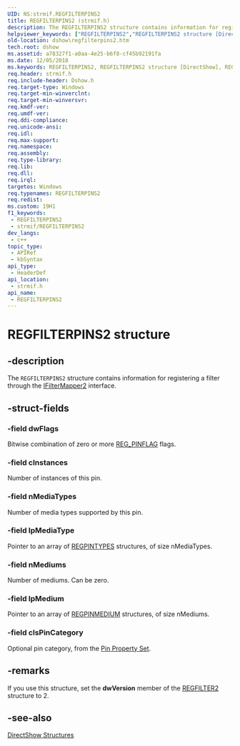 ```yaml
---
UID: NS:strmif.REGFILTERPINS2
title: REGFILTERPINS2 (strmif.h)
description: The REGFILTERPINS2 structure contains information for registering a filter through the IFilterMapper2 interface.
helpviewer_keywords: ["REGFILTERPINS2","REGFILTERPINS2 structure [DirectShow]","REGFILTERPINS2Structure","dshow.regfilterpins2","strmif/REGFILTERPINS2"]
old-location: dshow\regfilterpins2.htm
tech.root: dshow
ms.assetid: a78327f1-a0aa-4e25-b6f8-cf45b92191fa
ms.date: 12/05/2018
ms.keywords: REGFILTERPINS2, REGFILTERPINS2 structure [DirectShow], REGFILTERPINS2Structure, dshow.regfilterpins2, strmif/REGFILTERPINS2
req.header: strmif.h
req.include-header: Dshow.h
req.target-type: Windows
req.target-min-winverclnt: 
req.target-min-winversvr: 
req.kmdf-ver: 
req.umdf-ver: 
req.ddi-compliance: 
req.unicode-ansi: 
req.idl: 
req.max-support: 
req.namespace: 
req.assembly: 
req.type-library: 
req.lib: 
req.dll: 
req.irql: 
targetos: Windows
req.typenames: REGFILTERPINS2
req.redist: 
ms.custom: 19H1
f1_keywords:
 - REGFILTERPINS2
 - strmif/REGFILTERPINS2
dev_langs:
 - c++
topic_type:
 - APIRef
 - kbSyntax
api_type:
 - HeaderDef
api_location:
 - strmif.h
api_name:
 - REGFILTERPINS2
---
```


# REGFILTERPINS2 structure


## -description

The <code>REGFILTERPINS2</code> structure contains information for registering a filter through the <a href="/windows/desktop/api/strmif/nn-strmif-ifiltermapper2">IFilterMapper2</a> interface.

## -struct-fields

### -field dwFlags

Bitwise combination of zero or more <a href="/previous-versions/windows/desktop/legacy/dd377518(v=vs.85)">REG_PINFLAG</a> flags.

### -field cInstances

Number of instances of this pin.

### -field nMediaTypes

Number of media types supported by this pin.

### -field lpMediaType

Pointer to an array of <a href="/windows/desktop/api/strmif/ns-strmif-regpintypes">REGPINTYPES</a> structures, of size nMediaTypes.

### -field nMediums

Number of mediums. Can be zero.

### -field lpMedium

Pointer to an array of <a href="/windows/desktop/api/strmif/ns-strmif-regpinmedium">REGPINMEDIUM</a> structures, of size nMediums.

### -field clsPinCategory

Optional pin category, from the <a href="/windows/desktop/DirectShow/pin-property-set">Pin Property Set</a>.

## -remarks

If you use this structure, set the <b>dwVersion</b> member of the <a href="/windows/desktop/api/strmif/ns-strmif-regfilter2">REGFILTER2</a> structure to 2.

## -see-also

<a href="/windows/desktop/DirectShow/directshow-structures">DirectShow Structures</a>